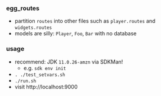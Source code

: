 ### egg_routes

* partition `routes` into other files such as `player.routes` and `widgets.routes`
* models are silly: `Player`, `Foo`, `Bar` with no database

### usage

* recommend: JDK `11.0.26-amzn` via SDKMan!
	* e.g. `sdk env init`
* `. ./test_setvars.sh`
* `./run.sh`
* visit http://localhost:9000


